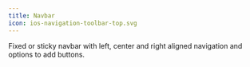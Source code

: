 ```yaml
---
title: Navbar
icon: ios-navigation-toolbar-top.svg
---
```


Fixed or sticky navbar with left, center and right aligned navigation and options to add buttons.